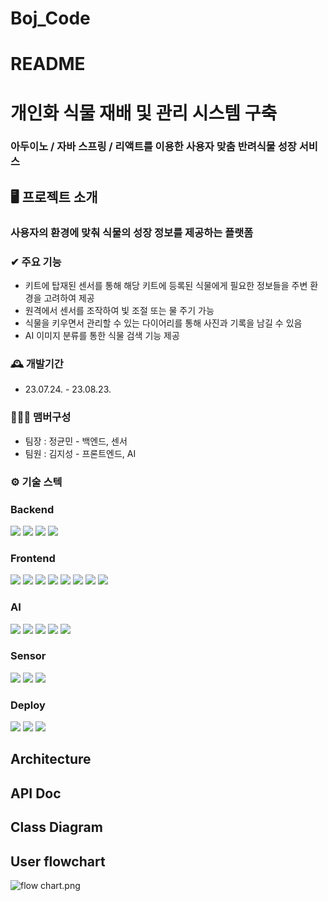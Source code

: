 # Boj_Code

# README

# 개인화 식물 재배 및 관리 시스템 구축

### 아두이노 / 자바 스프링 / 리액트를 이용한 사용자 맞춤 반려식물 성장 서비스




## 🖥️ 프로젝트 소개

### 사용자의 환경에 맞춰 식물의 성장 정보를 제공하는 플랫폼

### ✔ 주요 기능

- 키트에 탑재된 센서를 통해 해당 키트에 등록된 식물에게 필요한 정보들을 주변 환경을 고려하여 제공
- 원격에서 센서를 조작하여 빛 조절 또는 물 주기 가능
- 식물을 키우면서 관리할 수 있는 다이어리를 통해 사진과 기록을 남길 수 있음
- AI 이미지 분류를 통한 식물 검색 기능 제공

### 🕰️ 개발기간

- 23.07.24. - 23.08.23.

### 🧑‍🤝‍🧑 맴버구성

- 팀장 : 정균민 - 백엔드, 센서
- 팀원 : 김지성 - 프론트엔드, AI

### ⚙️ 기술 스텍

### Backend

<img src="https://img.shields.io/badge/java-000000?style=for-the-badge&logo=java&logoColor=white"> <img src="https://img.shields.io/badge/springboot-6DB33F?style=for-the-badge&logo=springboot&logoColor=white"> <img src="https://img.shields.io/badge/mariadb-003545?style=for-the-badge&logo=mariadb&logoColor=white"> <img src="https://img.shields.io/badge/jsonwebtokens-000000?style=for-the-badge&logo=jsonwebtokens&logoColor=white">

### Frontend

<img src="https://img.shields.io/badge/react-61DAFB?style=for-the-badge&logo=react&logoColor=white"> <img src="https://img.shields.io/badge/javascript-F7DF1E?style=for-the-badge&logo=javascript&logoColor=white"> <img src="https://img.shields.io/badge/html5-E34F26?style=for-the-badge&logo=html5&logoColor=white"> <img src="https://img.shields.io/badge/css3-1572B6?style=for-the-badge&logo=css3&logoColor=white"> <img src="https://img.shields.io/badge/axios-5A29E4?style=for-the-badge&logo=axios&logoColor=white"> <img src="https://img.shields.io/badge/redux-764ABC?style=for-the-badge&logo=redux&logoColor=white"> <img src="https://img.shields.io/badge/reactrouter-CA4245?style=for-the-badge&logo=reactrouter&logoColor=white"> <img src="https://img.shields.io/badge/bootstrap-7952B3?style=for-the-badge&logo=bootstrap&logoColor=white">

### AI

<img src="https://img.shields.io/badge/python-3776AB?style=for-the-badge&logo=python&logoColor=white"> <img src="https://img.shields.io/badge/flask-000000?style=for-the-badge&logo=flask&logoColor=white"> <img src="https://img.shields.io/badge/tensorflow-FF6F00?style=for-the-badge&logo=tensorflow&logoColor=white"> <img src="https://img.shields.io/badge/keras-D00000?style=for-the-badge&logo=keras&logoColor=white"> <img src="https://img.shields.io/badge/selenium-43B02A?style=for-the-badge&logo=selenium&logoColor=white">

### Sensor

<img src="https://img.shields.io/badge/arduino-00878F?style=for-the-badge&logo=arduino&logoColor=white"> <img src="https://img.shields.io/badge/mqtt-660066?style=for-the-badge&logo=mqtt&logoColor=white"> <img src="https://img.shields.io/badge/adafruit-000000?style=for-the-badge&logo=adafruit&logoColor=white">

### Deploy

<img src="https://img.shields.io/badge/amazonec2-FF9900?style=for-the-badge&logo=amazonec2&logoColor=white"> <img src="https://img.shields.io/badge/amazonrds-527FFF?style=for-the-badge&logo=amazonrds&logoColor=white"> <img src="https://img.shields.io/badge/netlify-00C7B7?style=for-the-badge&logo=netlify&logoColor=white">

## Architecture

## API Doc

## Class Diagram

## User flowchart

![flow chart.png](README%2073698bbc33684f50bd9ab9f10e5f5600/flow_chart.png)


